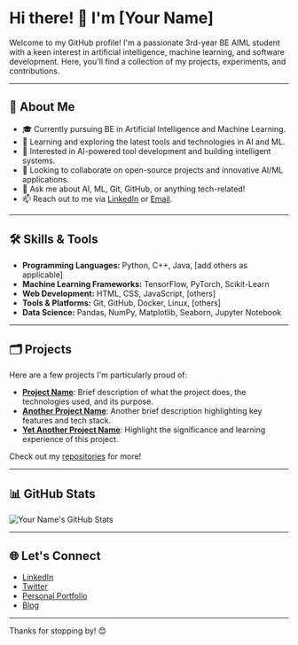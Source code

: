 # Hi there! 👋 I'm [Your Name]

Welcome to my GitHub profile! I'm a passionate 3rd-year BE AIML student with a keen interest in artificial intelligence, machine learning, and software development. Here, you'll find a collection of my projects, experiments, and contributions.

---

## 🚀 About Me

- 🎓 Currently pursuing BE in Artificial Intelligence and Machine Learning.
- 🌱 Learning and exploring the latest tools and technologies in AI and ML.
- 💼 Interested in AI-powered tool development and building intelligent systems.
- 👯 Looking to collaborate on open-source projects and innovative AI/ML applications.
- 💬 Ask me about AI, ML, Git, GitHub, or anything tech-related!
- 📫 Reach out to me via [LinkedIn](your-linkedin-profile) or [Email](mailto:your-email@example.com).

---

## 🛠️ Skills & Tools

- **Programming Languages:** Python, C++, Java, [add others as applicable]
- **Machine Learning Frameworks:** TensorFlow, PyTorch, Scikit-Learn
- **Web Development:** HTML, CSS, JavaScript, [others]
- **Tools & Platforms:** Git, GitHub, Docker, Linux, [others]
- **Data Science:** Pandas, NumPy, Matplotlib, Seaborn, Jupyter Notebook

---

## 🗂️ Projects

Here are a few projects I'm particularly proud of:

- **[Project Name](link-to-project)**: Brief description of what the project does, the technologies used, and its purpose.
- **[Another Project Name](link-to-project)**: Another brief description highlighting key features and tech stack.
- **[Yet Another Project Name](link-to-project)**: Highlight the significance and learning experience of this project.

Check out my [repositories](https://github.com/your-github-username?tab=repositories) for more!

---

## 📊 GitHub Stats

![Your Name's GitHub Stats](https://github-readme-stats.vercel.app/api?username=your-github-username&show_icons=true&theme=radical)

---

## 🌐 Let's Connect

- [LinkedIn](your-linkedin-profile)
- [Twitter](your-twitter-profile)
- [Personal Portfolio](your-portfolio-site)
- [Blog](your-blog-url)

---

Thanks for stopping by! 😊
